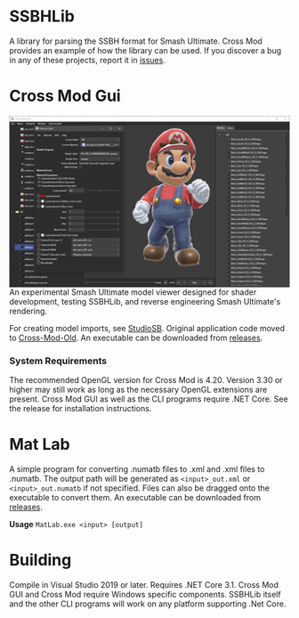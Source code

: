 # SSBHLib
A library for parsing the SSBH format for Smash Ultimate. Cross Mod provides an
example of how the library can be used. If you discover a bug in any of these projects, report it in
[issues](https://github.com/Ploaj/CrossMod/issues).

# Cross Mod Gui
<img src="https://github.com/Ploaj/SSBHLib/blob/master/CrossModApp.jpg" align="top" height="auto" width="auto" >
An experimental Smash Ultimate model viewer designed for shader development, testing SSBHLib, and reverse engineering Smash Ultimate's rendering.  

For creating model imports, see [StudioSB](https://github.com/Ploaj/StudioSB). Original application code moved to [Cross-Mod-Old](https://github.com/Ploaj/SSBHLib/tree/cross-mod-old). An executable can be downloaded from [releases](https://github.com/Ploaj/SSBHLib/releases).

### System Requirements
The recommended OpenGL version for Cross Mod is 4.20. Version 3.30 or higher may still work as long as the necessary OpenGL extensions are present. Cross Mod GUI as well as the CLI programs require .NET Core. See the release for installation instructions.

# Mat Lab
A simple program for converting .numatb files to .xml and .xml files to .numatb. The output path will be generated as `<input>_out.xml` or `<input>_out.numatb` if not specified. Files can also be dragged onto the executable to convert them. An executable can be downloaded from [releases](https://github.com/Ploaj/SSBHLib/releases).

**Usage**
`MatLab.exe <input> [output]`  

# Building
Compile in Visual Studio 2019 or later. Requires .NET Core 3.1. Cross Mod GUI and Cross Mod require Windows specific components.
SSBHLib itself and the other CLI programs will work on any platform supporting .Net Core. 
